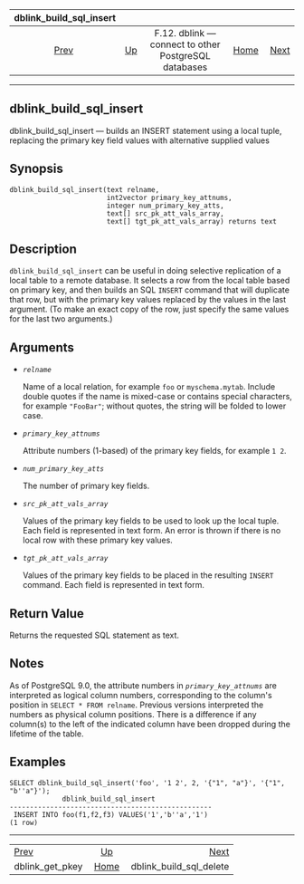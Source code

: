 <!--?xml version="1.0" encoding="UTF-8" standalone="no"?-->

|                dblink\_build\_sql\_insert               |                                                                          |                                                      |                                                       |                                                                         |
| :-----------------------------------------------------: | :----------------------------------------------------------------------- | :--------------------------------------------------: | ----------------------------------------------------: | ----------------------------------------------------------------------: |
| [Prev](contrib-dblink-get-pkey.html "dblink_get_pkey")  | [Up](dblink.html "F.12. dblink — connect to other PostgreSQL databases") | F.12. dblink — connect to other PostgreSQL databases | [Home](index.html "PostgreSQL 17devel Documentation") |  [Next](contrib-dblink-build-sql-delete.html "dblink_build_sql_delete") |

***

[]()

## dblink\_build\_sql\_insert

dblink\_build\_sql\_insert — builds an INSERT statement using a local tuple, replacing the primary key field values with alternative supplied values

## Synopsis

    dblink_build_sql_insert(text relname,
                            int2vector primary_key_attnums,
                            integer num_primary_key_atts,
                            text[] src_pk_att_vals_array,
                            text[] tgt_pk_att_vals_array) returns text

## Description

`dblink_build_sql_insert` can be useful in doing selective replication of a local table to a remote database. It selects a row from the local table based on primary key, and then builds an SQL `INSERT` command that will duplicate that row, but with the primary key values replaced by the values in the last argument. (To make an exact copy of the row, just specify the same values for the last two arguments.)

## Arguments

*   *`relname`*

    Name of a local relation, for example `foo` or `myschema.mytab`. Include double quotes if the name is mixed-case or contains special characters, for example `"FooBar"`; without quotes, the string will be folded to lower case.

*   *`primary_key_attnums`*

    Attribute numbers (1-based) of the primary key fields, for example `1 2`.

*   *`num_primary_key_atts`*

    The number of primary key fields.

*   *`src_pk_att_vals_array`*

    Values of the primary key fields to be used to look up the local tuple. Each field is represented in text form. An error is thrown if there is no local row with these primary key values.

*   *`tgt_pk_att_vals_array`*

    Values of the primary key fields to be placed in the resulting `INSERT` command. Each field is represented in text form.

## Return Value

Returns the requested SQL statement as text.

## Notes

As of PostgreSQL 9.0, the attribute numbers in *`primary_key_attnums`* are interpreted as logical column numbers, corresponding to the column's position in `SELECT * FROM relname`. Previous versions interpreted the numbers as physical column positions. There is a difference if any column(s) to the left of the indicated column have been dropped during the lifetime of the table.

## Examples

    SELECT dblink_build_sql_insert('foo', '1 2', 2, '{"1", "a"}', '{"1", "b''a"}');
                 dblink_build_sql_insert
    --------------------------------------------------
     INSERT INTO foo(f1,f2,f3) VALUES('1','b''a','1')
    (1 row)

***

|                                                         |                                                                          |                                                                         |
| :------------------------------------------------------ | :----------------------------------------------------------------------: | ----------------------------------------------------------------------: |
| [Prev](contrib-dblink-get-pkey.html "dblink_get_pkey")  | [Up](dblink.html "F.12. dblink — connect to other PostgreSQL databases") |  [Next](contrib-dblink-build-sql-delete.html "dblink_build_sql_delete") |
| dblink\_get\_pkey                                       |           [Home](index.html "PostgreSQL 17devel Documentation")          |                                              dblink\_build\_sql\_delete |
